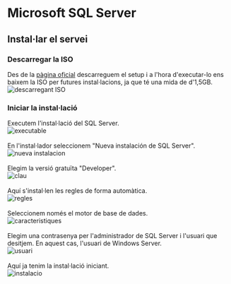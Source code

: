 # Microsoft SQL Server
## Instal·lar el servei
### Descarregar la ISO
Des de la [pàgina oficial](https://www.microsoft.com/es-es/sql-server/sql-server-downloads) descarreguem el setup i a l'hora d'executar-lo ens baixem la ISO per futures instal·lacions, ja que té una mida de d'1,5GB.<br>
![descarregant ISO](https://i.imgur.com/p6jAOfH.png)<br>
### Iniciar la instal·lació
Executem l'instal·lació del SQL Server.<br>
![executable](https://i.imgur.com/0Bp3wiB.png)<br><br>
En l'instal·lador seleccionem "Nueva instalación de SQL Server".<br>
![nueva instalacion](https://i.imgur.com/vjNLvng.png)<br><br>
Elegim la versió gratuïta "Developer".<br>
![clau](https://i.imgur.com/oiumk4F.png)<br><br>
Aquí s'instal·len les regles de forma automàtica.<br>
![regles](https://i.imgur.com/4Egk6x7.png)<br><br>
Seleccionem només el motor de base de dades.<br>
![caracteristiques](https://i.imgur.com/2SibyMW.png)<br><br>
Elegim una contrasenya per l'administrador de SQL Server i l'usuari que desitjem. En aquest cas, l'usuari de Windows Server.<br>
![usuari](https://i.imgur.com/ElK0EKO.png)<br><br>
Aquí ja tenim la instal·lació iniciant.<br>
![instalacio](https://i.imgur.com/b7bYqgh.png)<br>
